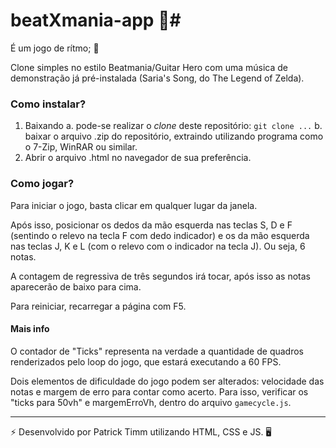 # beatXmania-app 🎸#
É um jogo de rítmo; 🎵

Clone simples no estilo Beatmania/Guitar Hero com uma música de demonstração já pré-instalada (Saria's Song, do The Legend of Zelda).

### Como instalar? ###
1. Baixando
	a. pode-se realizar o _clone_ deste repositório: `git clone ...`
	b. baixar o arquivo .zip do repositório, extraindo utilizando programa como o 7-Zip, WinRAR ou similar.
2. Abrir o arquivo .html no navegador de sua preferência.

### Como jogar? ###
Para iniciar o jogo, basta clicar em qualquer lugar da janela.

Após isso, posicionar os dedos da mão esquerda nas teclas S, D e F (sentindo o relevo na tecla F com dedo indicador) e os da mão esquerda nas teclas J, K e L (com o relevo com o indicador na tecla J). Ou seja, 6 notas.

A contagem de regressiva de três segundos irá tocar, após isso as notas aparecerão de baixo para cima.

Para reiniciar, recarregar a página com F5.

#### Mais info ####
O contador de "Ticks" representa na verdade a quantidade de quadros renderizados pelo loop do jogo, que estará executando a 60 FPS.

Dois elementos de dificuldade do jogo podem ser alterados: velocidade das notas e margem de erro para contar como acerto. Para isso, verificar os "ticks para 50vh" e margemErroVh, dentro do arquivo `gamecycle.js`.

***

⚡ Desenvolvido por Patrick Timm utilizando HTML, CSS e JS. 🖥️

